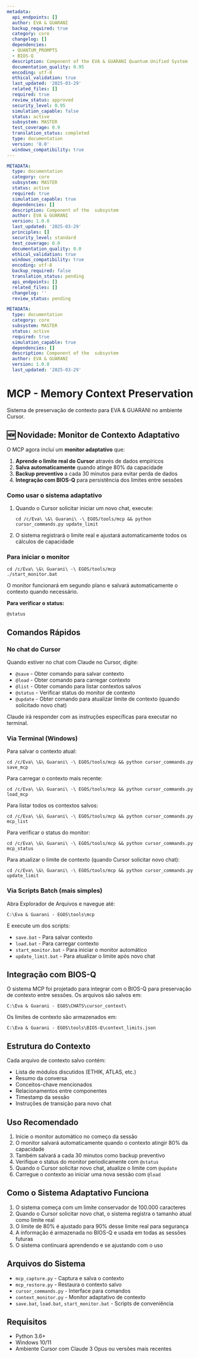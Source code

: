 ```yaml
---
metadata:
  api_endpoints: []
  author: EVA & GUARANI
  backup_required: true
  category: core
  changelog: []
  dependencies:
  - QUANTUM_PROMPTS
  - BIOS-Q
  description: Component of the EVA & GUARANI Quantum Unified System
  documentation_quality: 0.95
  encoding: utf-8
  ethical_validation: true
  last_updated: '2025-03-29'
  related_files: []
  required: true
  review_status: approved
  security_level: 0.95
  simulation_capable: false
  status: active
  subsystem: MASTER
  test_coverage: 0.9
  translation_status: completed
  type: documentation
  version: '8.0'
  windows_compatibility: true
---
```

```yaml
METADATA:
  type: documentation
  category: core
  subsystem: MASTER
  status: active
  required: true
  simulation_capable: true
  dependencies: []
  description: Component of the  subsystem
  author: EVA & GUARANI
  version: 1.0.0
  last_updated: '2025-03-29'
  principles: []
  security_level: standard
  test_coverage: 0.0
  documentation_quality: 0.0
  ethical_validation: true
  windows_compatibility: true
  encoding: utf-8
  backup_required: false
  translation_status: pending
  api_endpoints: []
  related_files: []
  changelog: ''
  review_status: pending
```

```yaml
METADATA:
  type: documentation
  category: core
  subsystem: MASTER
  status: active
  required: true
  simulation_capable: true
  dependencies: []
  description: Component of the  subsystem
  author: EVA & GUARANI
  version: 1.0.0
  last_updated: '2025-03-29'
```

# MCP - Memory Context Preservation

Sistema de preservação de contexto para EVA & GUARANI no ambiente Cursor.

## 🆕 Novidade: Monitor de Contexto Adaptativo

O MCP agora inclui um **monitor adaptativo** que:

1. **Aprende o limite real do Cursor** através de dados empíricos
2. **Salva automaticamente** quando atinge 80% da capacidade
3. **Backup preventivo** a cada 30 minutos para evitar perda de dados
4. **Integração com BIOS-Q** para persistência dos limites entre sessões

### Como usar o sistema adaptativo

1. Quando o Cursor solicitar iniciar um novo chat, execute:

   ```
   cd /c/Eva\ \&\ Guarani\ -\ EGOS/tools/mcp && python cursor_commands.py update_limit
   ```

2. O sistema registrará o limite real e ajustará automaticamente todos os cálculos de capacidade

### Para iniciar o monitor

```
cd /c/Eva\ \&\ Guarani\ -\ EGOS/tools/mcp
./start_monitor.bat
```

O monitor funcionará em segundo plano e salvará automaticamente o contexto quando necessário.

**Para verificar o status:**

```
@status
```

## Comandos Rápidos

### No chat do Cursor

Quando estiver no chat com Claude no Cursor, digite:

- `@save` - Obter comando para salvar contexto
- `@load` - Obter comando para carregar contexto
- `@list` - Obter comando para listar contextos salvos
- `@status` - Verificar status do monitor de contexto
- `@update` - Obter comando para atualizar limite de contexto (quando solicitado novo chat)

Claude irá responder com as instruções específicas para executar no terminal.

### Via Terminal (Windows)

Para salvar o contexto atual:

```
cd /c/Eva\ \&\ Guarani\ -\ EGOS/tools/mcp && python cursor_commands.py save_mcp
```

Para carregar o contexto mais recente:

```
cd /c/Eva\ \&\ Guarani\ -\ EGOS/tools/mcp && python cursor_commands.py load_mcp
```

Para listar todos os contextos salvos:

```
cd /c/Eva\ \&\ Guarani\ -\ EGOS/tools/mcp && python cursor_commands.py mcp_list
```

Para verificar o status do monitor:

```
cd /c/Eva\ \&\ Guarani\ -\ EGOS/tools/mcp && python cursor_commands.py mcp_status
```

Para atualizar o limite de contexto (quando Cursor solicitar novo chat):

```
cd /c/Eva\ \&\ Guarani\ -\ EGOS/tools/mcp && python cursor_commands.py update_limit
```

### Via Scripts Batch (mais simples)

Abra Explorador de Arquivos e navegue até:

```
C:\Eva & Guarani - EGOS\tools\mcp
```

E execute um dos scripts:

- `save.bat` - Para salvar contexto
- `load.bat` - Para carregar contexto
- `start_monitor.bat` - Para iniciar o monitor automático
- `update_limit.bat` - Para atualizar o limite após novo chat

## Integração com BIOS-Q

O sistema MCP foi projetado para integrar com o BIOS-Q para preservação de contexto entre sessões. Os arquivos são salvos em:

```
C:\Eva & Guarani - EGOS\CHATS\cursor_context\
```

Os limites de contexto são armazenados em:

```
C:\Eva & Guarani - EGOS\tools\BIOS-Q\context_limits.json
```

## Estrutura do Contexto

Cada arquivo de contexto salvo contém:

- Lista de módulos discutidos (ETHIK, ATLAS, etc.)
- Resumo da conversa
- Conceitos-chave mencionados
- Relacionamentos entre componentes
- Timestamp da sessão
- Instruções de transição para novo chat

## Uso Recomendado

1. Inicie o monitor automático no começo da sessão
2. O monitor salvará automaticamente quando o contexto atingir 80% da capacidade
3. Também salvará a cada 30 minutos como backup preventivo
4. Verifique o status do monitor periodicamente com `@status`
5. Quando o Cursor solicitar novo chat, atualize o limite com `@update`
6. Carregue o contexto ao iniciar uma nova sessão com `@load`

## Como o Sistema Adaptativo Funciona

1. O sistema começa com um limite conservador de 100.000 caracteres
2. Quando o Cursor solicitar novo chat, o sistema registra o tamanho atual como limite real
3. O limite de 80% é ajustado para 90% desse limite real para segurança
4. A informação é armazenada no BIOS-Q e usada em todas as sessões futuras
5. O sistema continuará aprendendo e se ajustando com o uso

## Arquivos do Sistema

- `mcp_capture.py` - Captura e salva o contexto
- `mcp_restore.py` - Restaura o contexto salvo
- `cursor_commands.py` - Interface para comandos
- `context_monitor.py` - Monitor adaptativo de contexto
- `save.bat`, `load.bat`, `start_monitor.bat` - Scripts de conveniência

## Requisitos

- Python 3.6+
- Windows 10/11
- Ambiente Cursor com Claude 3 Opus ou versões mais recentes
